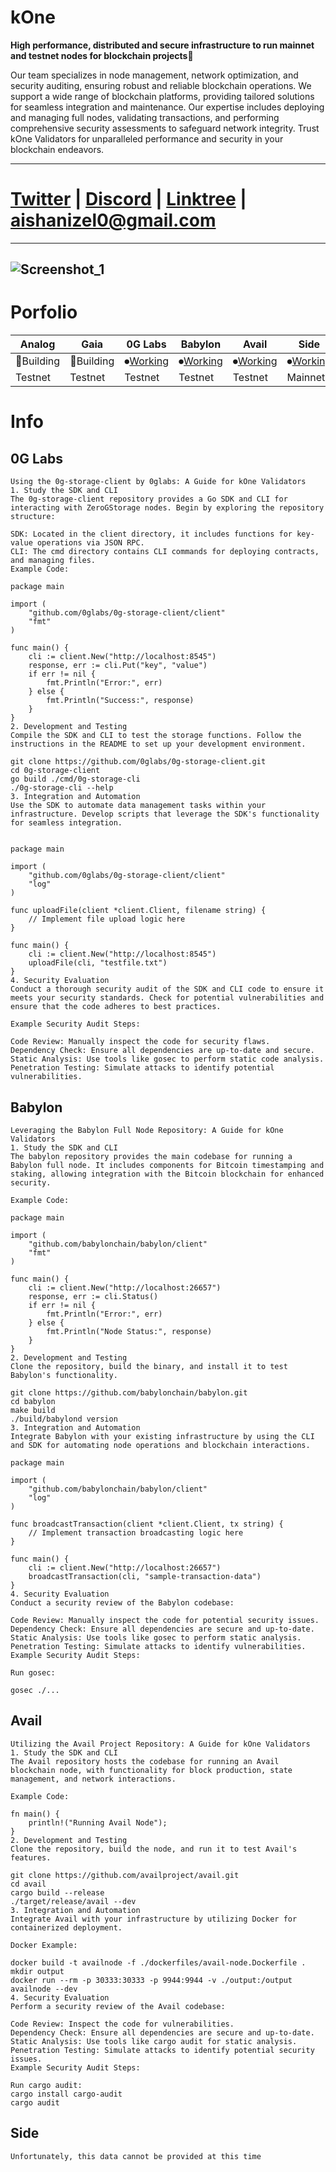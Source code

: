 # kOne
**High performance, distributed and secure infrastructure to run mainnet and testnet nodes for blockchain projects🚀**

Our team specializes in node management, network optimization, and security auditing, ensuring robust and reliable blockchain operations. We support a wide range of blockchain platforms, providing tailored solutions for seamless integration and maintenance. Our expertise includes deploying and managing full nodes, validating transactions, and performing comprehensive security assessments to safeguard network integrity. Trust kOne Validators for unparalleled performance and security in your blockchain endeavors.

---
# [Twitter](https://x.com/kone_validator) | [Discord](https://discord.com/users/846832294856491098) | [Linktree](https://linktr.ee/konevalidator) | aishanizel0@gmail.com

---
![Screenshot_1](https://github.com/kOne-Validator/.github/assets/175327462/99007650-1d71-4fee-bf13-422cad925cc5)
--
# Porfolio

| Analog | Gaia | 0G Labs  | Babylon | Avail  | Side | Quai | Celestia | Sui |
| ------------- | ------------- | ------------- | ------------- | ------------- | ------------- | ------------- | ------------- | ------------- |
| 🔄Building | 🔄Building | ⏺[Working](https://github.com/kOne-Validator#0g-labs)   | ⏺[Working](https://github.com/kOne-Validator#babylon)   | ⏺[Working](https://github.com/kOne-Validator#avail)   | ⏺[Working](https://github.com/kOne-Validator#side)  | ⏸Pause  | ⏸Pause  | ⏸Pause  |
| Testnet  | Testnet  | Testnet  | Testnet  | Testnet  | Mainnet  | Mainnet  |


# Info

**0G Labs**
--

```
Using the 0g-storage-client by 0glabs: A Guide for kOne Validators
1. Study the SDK and CLI
The 0g-storage-client repository provides a Go SDK and CLI for interacting with ZeroGStorage nodes. Begin by exploring the repository structure:

SDK: Located in the client directory, it includes functions for key-value operations via JSON RPC.
CLI: The cmd directory contains CLI commands for deploying contracts, and managing files.
Example Code:

package main

import (
    "github.com/0glabs/0g-storage-client/client"
    "fmt"
)

func main() {
    cli := client.New("http://localhost:8545")
    response, err := cli.Put("key", "value")
    if err != nil {
        fmt.Println("Error:", err)
    } else {
        fmt.Println("Success:", response)
    }
}
2. Development and Testing
Compile the SDK and CLI to test the storage functions. Follow the instructions in the README to set up your development environment.

git clone https://github.com/0glabs/0g-storage-client.git
cd 0g-storage-client
go build ./cmd/0g-storage-cli
./0g-storage-cli --help
3. Integration and Automation
Use the SDK to automate data management tasks within your infrastructure. Develop scripts that leverage the SDK's functionality for seamless integration.


package main

import (
    "github.com/0glabs/0g-storage-client/client"
    "log"
)

func uploadFile(client *client.Client, filename string) {
    // Implement file upload logic here
}

func main() {
    cli := client.New("http://localhost:8545")
    uploadFile(cli, "testfile.txt")
}
4. Security Evaluation
Conduct a thorough security audit of the SDK and CLI code to ensure it meets your security standards. Check for potential vulnerabilities and ensure that the code adheres to best practices.

Example Security Audit Steps:

Code Review: Manually inspect the code for security flaws.
Dependency Check: Ensure all dependencies are up-to-date and secure.
Static Analysis: Use tools like gosec to perform static code analysis.
Penetration Testing: Simulate attacks to identify potential vulnerabilities.
```
**Babylon**
--

```
Leveraging the Babylon Full Node Repository: A Guide for kOne Validators
1. Study the SDK and CLI
The babylon repository provides the main codebase for running a Babylon full node. It includes components for Bitcoin timestamping and staking, allowing integration with the Bitcoin blockchain for enhanced security.

Example Code:

package main

import (
    "github.com/babylonchain/babylon/client"
    "fmt"
)

func main() {
    cli := client.New("http://localhost:26657")
    response, err := cli.Status()
    if err != nil {
        fmt.Println("Error:", err)
    } else {
        fmt.Println("Node Status:", response)
    }
}
2. Development and Testing
Clone the repository, build the binary, and install it to test Babylon's functionality.

git clone https://github.com/babylonchain/babylon.git
cd babylon
make build
./build/babylond version
3. Integration and Automation
Integrate Babylon with your existing infrastructure by using the CLI and SDK for automating node operations and blockchain interactions.

package main

import (
    "github.com/babylonchain/babylon/client"
    "log"
)

func broadcastTransaction(client *client.Client, tx string) {
    // Implement transaction broadcasting logic here
}

func main() {
    cli := client.New("http://localhost:26657")
    broadcastTransaction(cli, "sample-transaction-data")
}
4. Security Evaluation
Conduct a security review of the Babylon codebase:

Code Review: Manually inspect the code for potential security issues.
Dependency Check: Ensure all dependencies are secure and up-to-date.
Static Analysis: Use tools like gosec to perform static analysis.
Penetration Testing: Simulate attacks to identify vulnerabilities.
Example Security Audit Steps:

Run gosec:

gosec ./...
```
**Avail**
--

```
Utilizing the Avail Project Repository: A Guide for kOne Validators
1. Study the SDK and CLI
The Avail repository hosts the codebase for running an Avail blockchain node, with functionality for block production, state management, and network interactions.

Example Code:

fn main() {
    println!("Running Avail Node");
}
2. Development and Testing
Clone the repository, build the node, and run it to test Avail's features.

git clone https://github.com/availproject/avail.git
cd avail
cargo build --release
./target/release/avail --dev
3. Integration and Automation
Integrate Avail with your infrastructure by utilizing Docker for containerized deployment.

Docker Example:

docker build -t availnode -f ./dockerfiles/avail-node.Dockerfile .
mkdir output
docker run --rm -p 30333:30333 -p 9944:9944 -v ./output:/output availnode --dev
4. Security Evaluation
Perform a security review of the Avail codebase:

Code Review: Inspect the code for vulnerabilities.
Dependency Check: Ensure all dependencies are secure and up-to-date.
Static Analysis: Use tools like cargo audit for static analysis.
Penetration Testing: Simulate attacks to identify potential security issues.
Example Security Audit Steps:

Run cargo audit:
cargo install cargo-audit
cargo audit
```
**Side**
--

```
Unfortunately, this data cannot be provided at this time
```
